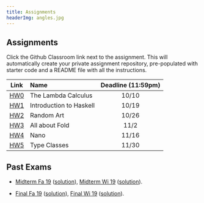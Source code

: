 ```yaml
---
title: Assignments
headerImg: angles.jpg
---
```


## Assignments

Click the Github Classroom link next to the assignment. 
This will automatically create your private assignment repository, 
pre-populated with starter code and a README file with all the instructions.


| Link                                             | Name                            | Deadline (11:59pm)        |
|:------------------------------------------------:|:--------------------------------|:-------------------------:|
| [HW0](TODO)   | The Lambda Calculus              | 10/10                      |
| [HW1](TODO)   | Introduction to Haskell          | 10/19                      |
| [HW2](TODO)   | Random Art                       | 10/26                      |
| [HW3](TODO)   | All about Fold                   | 11/2                       |
| [HW4](TODO)   | Nano                             | 11/16                      |
| [HW5](TODO)   | Type Classes                     | 11/30                      |


## Past Exams

- [Midterm Fa 19](/static/raw/130-midterm-fa19.pdf) ([solution](/static/raw/130-midterm-fa19-solution.pdf)),
  [Midterm Wi 19](/static/raw/130-midterm-wi19.pdf) ([solution](/static/raw/130-midterm-wi19-solution.pdf)).

- [Final Fa 19](/static/raw/130-final-fa19.pdf) ([solution](/static/raw/130-final-fa19-solution.pdf)),
  [Final Wi 19](/static/raw/130-final-wi19.pdf) ([solution](/static/raw/130-final-wi19-solution.pdf)).
  
